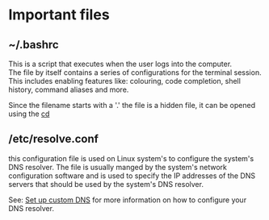 # Important files 

## ~/.bashrc
This is a script that executes when the user logs into the computer.  
The file by itself contains a series of configurations for the terminal session. This includes enabling features like: colouring, code completion, shell history, command aliases and more. 

Since the filename starts with a '.' the file is a hidden file, it can be opened using the [cd](obsidian://open?vault=general-knowledge&file=cheat-sheet%2Fdebian%2Fcommands)

## /etc/resolve.conf
this configuration file is used on Linux system's to configure the system's DNS resolver. The file is usually manged by the system's network configuration software and is used to specify the IP addresses of the DNS servers that should be used by the system's DNS resolver. 

See: [Set up custom DNS](set-up-custom-dns) for more information on how to configure your DNS resolver. 